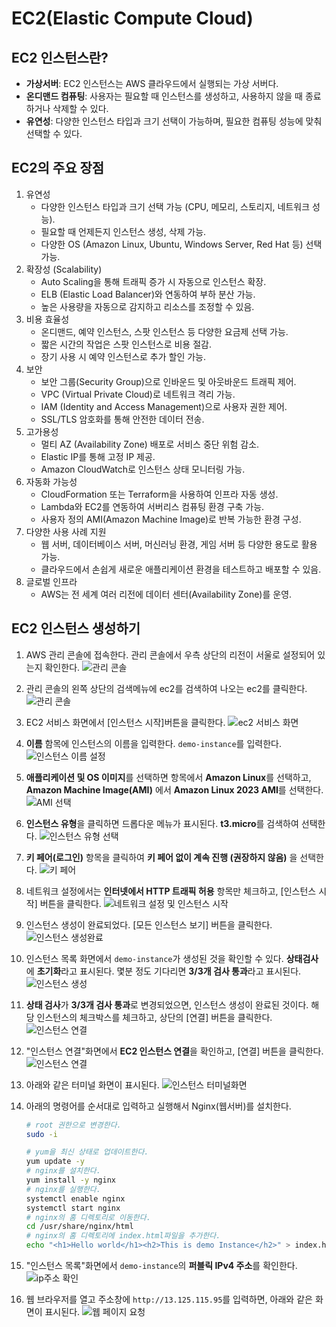 # EC2(Elastic Compute Cloud)

## EC2 인스턴스란?
- **가상서버**: EC2 인스턴스는 AWS 클라우드에서 실행되는 가상 서버다.
- **온디맨드 컴퓨팅**: 사용자는 필요할 때 인스턴스를 생성하고, 사용하지 않을 때 종료하거나 삭제할 수 있다.
- **유연성**: 다양한 인스턴스 타입과 크기 선택이 가능하며, 필요한 컴퓨팅 성능에 맞춰 선택할 수 있다.

## EC2의 주요 장점
1. 유연성
   - 다양한 인스턴스 타입과 크기 선택 가능 (CPU, 메모리, 스토리지, 네트워크 성능).
   - 필요할 때 언제든지 인스턴스 생성, 삭제 가능.
   - 다양한 OS (Amazon Linux, Ubuntu, Windows Server, Red Hat 등) 선택 가능.
2. 확장성 (Scalability)
   - Auto Scaling을 통해 트래픽 증가 시 자동으로 인스턴스 확장.
   - ELB (Elastic Load Balancer)와 연동하여 부하 분산 가능.
   - 높은 사용량을 자동으로 감지하고 리소스를 조정할 수 있음.
3. 비용 효율성
   - 온디맨드, 예약 인스턴스, 스팟 인스턴스 등 다양한 요금제 선택 가능.
   - 짧은 시간의 작업은 스팟 인스턴스로 비용 절감.
   - 장기 사용 시 예약 인스턴스로 추가 할인 가능.
4. 보안
   - 보안 그룹(Security Group)으로 인바운드 및 아웃바운드 트래픽 제어.
   - VPC (Virtual Private Cloud)로 네트워크 격리 가능.
   - IAM (Identity and Access Management)으로 사용자 권한 제어.
   - SSL/TLS 암호화를 통해 안전한 데이터 전송.
5. 고가용성
   - 멀티 AZ (Availability Zone) 배포로 서비스 중단 위험 감소.
   - Elastic IP를 통해 고정 IP 제공.
   - Amazon CloudWatch로 인스턴스 상태 모니터링 가능.
6. 자동화 가능성
   - CloudFormation 또는 Terraform을 사용하여 인프라 자동 생성.
   - Lambda와 EC2를 연동하여 서버리스 컴퓨팅 환경 구축 가능.
   - 사용자 정의 AMI(Amazon Machine Image)로 반복 가능한 환경 구성.
7. 다양한 사용 사례 지원
   - 웹 서버, 데이터베이스 서버, 머신러닝 환경, 게임 서버 등 다양한 용도로 활용 가능.
   - 클라우드에서 손쉽게 새로운 애플리케이션 환경을 테스트하고 배포할 수 있음.
8. 글로벌 인프라
   - AWS는 전 세계 여러 리전에 데이터 센터(Availability Zone)를 운영.

## EC2 인스턴스 생성하기
1. AWS 관리 콘솔에 접속한다. 관리 콘솔에서 우측 상단의 리전이 서울로 설정되어 있는지 확인한다.
   ![관리 콘솔](../images/4/3-1.png) 

2. 관리 콘솔의 왼쪽 상단의 검색메뉴에 ec2를 검색하여 나오는 ec2를 클릭한다.
   ![관리 콘솔](../images/4/3-2.png) 

3. EC2 서비스 화면에서 [인스턴스 시작]버튼을 클릭한다.
   ![ec2 서비스 화면](../images/4/3-3.png) 

4. **이름** 함목에 인스턴스의 이름을 입력한다. `demo-instance`를 입력한다.
   ![인스턴스 이름 설정](../images/4/3-4.png) 

5. **애플리케이션 및 OS 이미지**를 선택하면 항목에서 **Amazon Linux**를 선택하고, **Amazon Machine Image(AMI)** 에서 **Amazon Linux 2023 AMI**를 선택한다.
   ![AMI 선택](../images/4/3-5.png) 

6. **인스턴스 유형**을 클릭하면 드롭다운 메뉴가 표시된다. **t3.micro**를 검색하여 선택한다.
   ![인스턴스 유형 선택](../images/4/3-6.png) 

7. **키 페어(로그인)** 항목을 클릭하여 **키 페어 없이 계속 진행 (권장하지 않음)** 을 선택한다.
   ![키 페어](../images/4/3-7.png) 

8. 네트워크 설정에서는 **인터넷에서 HTTP 트래픽 허용** 항목만 체크하고, [인스턴스 시작] 버튼을 클릭한다.
   ![네트워크 설정 및 인스턴스 시작](../images/4/3-8.png) 

9. 인스턴스 생성이 완료되었다. [모든 인스턴스 보기] 버튼을 클릭한다. 
   ![인스턴스 생성완료](../images/4/3-9.png) 

10. 인스턴스 목록 화면에서 `demo-instance`가 생성된 것을 확인할 수 있다. **상태검사**에 **초기화**라고 표시된다. 몇분 정도 기다리면 **3/3개 검사 통과**라고 표시된다.
   ![인스턴스 생성](../images/4/3-10.png) 

11. **상태 검사**가 **3/3개 검사 통과**로 변경되었으면, 인스턴스 생성이 완료된 것이다. 해당 인스턴스의 체크박스를 체크하고, 상단의 [연결] 버튼을 클릭한다.
   ![인스턴스 연결](../images/4/3-11.png) 

12. "인스턴스 연결"화면에서 **EC2 인스턴스 연결**을 확인하고, [연결] 버튼을 클릭한다.
   ![인스턴스 연결](../images/4/3-12.png)

13. 아래와 같은 터미널 화면이 표시된다.
   ![인스턴스 터미널화면](../images/4/3-13.png)

14. 아래의 명령어를 순서대로 입력하고 실행해서 Nginx(웹서버)를 설치한다.
    ```bash
    # root 권한으로 변경한다.
    sudo -i

    # yum을 최신 상태로 업데이트한다.
    yum update -y
    # nginx를 설치한다.
    yum install -y nginx
    # nginx를 실행한다.
    systemctl enable nginx
    systemctl start nginx
    # nginx의 홈 디렉토리로 이동한다.
    cd /usr/share/nginx/html
    # nginx의 홈 디렉토리에 index.html파일을 추가한다.
    echo "<h1>Hello world</h1><h2>This is demo Instance</h2>" > index.html
    ```

15. "인스턴스 목록"화면에서 `demo-instance`의 **퍼블릭 IPv4 주소**를 확인한다.
   ![ip주소 확인](../images/4/3-14.png)

16. 웹 브라우저를 열고 주소창에 `http://13.125.115.95`를 입력하면, 아래와 같은 화면이 표시된다.
   ![웹 페이지 요청](../images/4/3-15.png)
    
